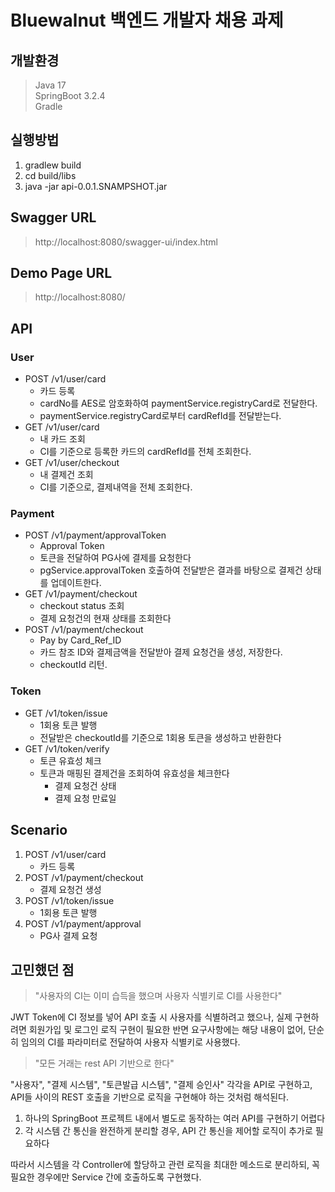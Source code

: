 # Bluewalnut 백엔드 개발자 채용 과제

## 개발환경 
> Java 17  
> SpringBoot 3.2.4  
> Gradle

## 실행방법
1. gradlew build
2. cd build/libs
3. java -jar api-0.0.1.SNAMPSHOT.jar

## Swagger URL
> http://localhost:8080/swagger-ui/index.html

## Demo Page URL
> http://localhost:8080/

## API
### User
+ POST /v1/user/card
  + 카드 등록
  + cardNo를 AES로 암호화하여 paymentService.registryCard로 전달한다.
  + paymentService.registryCard로부터 cardRefId를 전달받는다.
+ GET /v1/user/card
  + 내 카드 조회
  + CI를 기준으로 등록한 카드의 cardRefId를 전체 조회한다.
+ GET /v1/user/checkout
  + 내 결제건 조회
  + CI를 기준으로, 결제내역을 전체 조회한다.
### Payment
+ POST /v1/payment/approvalToken
  + Approval Token
  + 토큰을 전달하여 PG사에 결제를 요청한다 
  + pgService.approvalToken 호출하여 전달받은 결과를 바탕으로 결제건 상태를 업데이트한다.
+ GET /v1/payment/checkout
  + checkout status 조회
  + 결제 요청건의 현재 상태를 조회한다
+ POST /v1/payment/checkout
  + Pay by Card_Ref_ID
  + 카드 참조 ID와 결제금액을 전달받아 결제 요청건을 생성, 저장한다.
  + checkoutId 리턴.
### Token
+ GET /v1/token/issue
  + 1회용 토큰 발행
  + 전달받은 checkoutId를 기준으로 1회용 토큰을 생성하고 반환한다
+ GET /v1/token/verify
  + 토큰 유효성 체크
  + 토큰과 매핑된 결제건을 조회하여 유효성을 체크한다
      + 결제 요청건 상태
      + 결제 요청 만료일

## Scenario
1. POST /v1/user/card
   + 카드 등록
2. POST /v1/payment/checkout
   + 결제 요청건 생성
3. POST /v1/token/issue
   + 1회용 토큰 발행
4. POST /v1/payment/approval
   + PG사 결제 요청

## 고민했던 점
> "사용자의 CI는 이미 습득을 했으며 사용자 식별키로 CI를 사용한다"
>
JWT Token에 CI 정보를 넣어 API 호출 시 사용자를 식별하려고 했으나, 실제 구현하려면 회원가입 및 로그인 로직 구현이 필요한 반면 요구사항에는 해당 내용이 없어, 단순히 임의의 CI를 파라미터로 전달하여 사용자 식별키로 사용했다.
> "모든 거래는 rest API 기반으로 한다"
> 
"사용자", "결제 시스템", "토큰발급 시스템", "결제 승인사" 각각을 API로 구현하고, API들 사이의 REST 호출을 기반으로 로직을 구현해야 하는 것처럼 해석된다.  
1. 하나의 SpringBoot 프로젝트 내에서 별도로 동작하는 여러 API를 구현하기 어렵다
2. 각 시스템 간 통신을 완전하게 분리할 경우, API 간 통신을 제어할 로직이 추가로 필요하다

따라서 시스템을 각 Controller에 할당하고 관련 로직을 최대한 메소드로 분리하되, 꼭 필요한 경우에만 Service 간에 호출하도록 구현했다.   